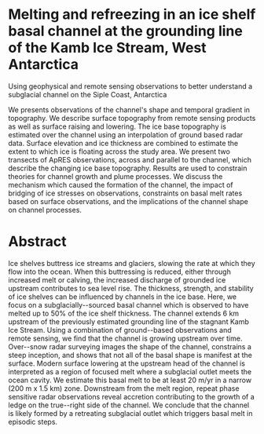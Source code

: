 # Melting and refreezing in an ice shelf basal channel at the grounding line of the Kamb Ice Stream, West Antarctica
Using geophysical and remote sensing observations to better understand a subglacial channel on the Siple Coast, Antarctica


We presents observations of the channel's shape and temporal gradient in topography. We describe surface topography  from remote sensing products as well as surface raising and lowering. The ice base topography is estimated over the channel using an interpolation of ground based radar data. Surface elevation and ice thickness are combined to estimate the extent to which ice is floating across the study area.  We present two transects of ApRES observations, across and parallel to the channel, which describe the changing ice base topography.   Results are used to constrain theories for channel growth and plume processes. We discuss the mechanism which caused the formation of the channel, the impact of bridging of ice stresses on observations, constraints on basal melt rates based on surface observations, and the implications of the channel shape on channel processes. 

# Abstract


Ice shelves buttress ice streams and glaciers, slowing the rate at which they flow into the ocean. When this buttressing is reduced, either through increased melt or calving, the increased discharge of grounded ice upstream contributes to sea level rise. The thickness, strength, and stability of ice shelves can be influenced by channels in the ice base.
Here, we focus on a subglacially--sourced basal channel which is observed to have melted up to 50\% of the ice shelf thickness. The channel extends 6 km upstream of the previously estimated grounding line of the stagnant Kamb Ice Stream. Using a combination of ground--based observations and remote sensing, we find that the channel is growing upstream over time.  Over--snow radar surveying images the shape of the channel, constrains a steep inception, and shows that not all of the basal shape is manifest at the surface.  Modern surface lowering at the upstream head of the channel is interpreted as a region of focused melt where a subglacial outlet meets the ocean cavity. We estimate this basal melt to be at least 20 m/yr in a narrow (200 m x 1.5 km) zone. Downstream from the melt region, repeat phase sensitive radar observations reveal accretion contributing to the growth of a ledge on the true--right side of the channel. 
We conclude that the channel is likely formed by a retreating subglacial outlet which triggers basal melt in episodic steps.
